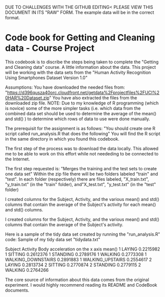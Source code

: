 DUE TO CHALLENGES WITH THE GITHUB EDITING< PLEASE VIEW THIS DOCUMENT IN ITS "RAW" FORM. The example data will be in the correct format.

# Code book for Getting and Cleaning data - Course Project
This codebook is to discribe the steps being taken to complete the "Getting and Cleaning data" course.
A little information about the data.
This project will be working with the data sets from the "Human Activity Recognition Using Smartphones Dataset
Version 1.0"

Assumptions:
You have downloaded the needed files from: "https://d396qusza40orc.cloudfront.net/getdata%2Fprojectfiles%2FUCI%20HAR%20Dataset.zip"
You have also extracted the files from the downloaded zip file.
NOTE: Due to my knowledge of R programming (which is novice) some of the more simpler tasks (i.e. which data from the combined data set should be used to determine the average of the mean() and std() ) to determine which rows of data to use were done manually.  

The prerequisit for the assignment is as follows:
"You should create one R script called run_analysis.R that does the following"
You will find the R script in the same directory in which you found this codebook.

The first step of the process was to download the data locally.  This allowed me to be able to work on this effort while not neededing to be connected to the Internet.

The first step requested is:
"Merges the training and the test sets to create one data set"
Within the zip file there will be two folders labeled "train" and "test". In each folder (respectively) there are files labeled, "X_train.txt", "y_train.txt" (in the "train" folder), and"X_test.txt", "y_test.txt" (in the "test" folder)

I created columns for the Subject, Activity, and the various mean() and std() columns that contain the average of the Subject's activity for each mean() and std() columns.

I created columns for the Subject, Activity, and the various mean() and std() columns that contain the average of the Subject's activity.

Here is a sample of the tidy data set created by running the "run_analysis.R" code:
Sample of my tidy data set "tidydata.txt"

Subject Activity           Body acceleration on the x axis mean()
1       LAYING	            0.2215982
1       SITTING	            0.2612376
1       STANDING            0.2789176
1       WALKING             0.2773308
1       WALKING_DOWNSTAIRS  0.2891883
1       WALKING_UPSTAIRS    0.2554617
2       LAYING              0.2813734
2       SITTING             0.2770874
2       STANDING            0.2779115
2       WALKING             0.2764266

The core source of information about this data comes from the original experiment. I would highly recommend reading its README and CodeBook documents.

